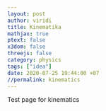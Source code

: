 ```yaml
---
layout: post
author: viridi
title: Kinematika
mathjax: true
ptext: false
x3dom: false
threejs: false
category: physics
tags: ["idea"]
date: 2020-07-25 19:44:00 +07
//permalink: kinematics
---
```

Test page for kinematics

